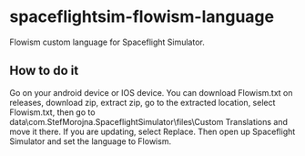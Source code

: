 # spaceflightsim-flowism-language
Flowism custom language for Spaceflight Simulator.

## How to do it
Go on your android device or IOS device. You can download Flowism.txt on releases, download zip, extract zip, go to the extracted location, select Flowism.txt,
then go to data\com.StefMorojna.SpaceflightSimulator\files\Custom Translations and move it there. If you are updating, select Replace.
Then open up Spaceflight Simulator and set the language to Flowism.
